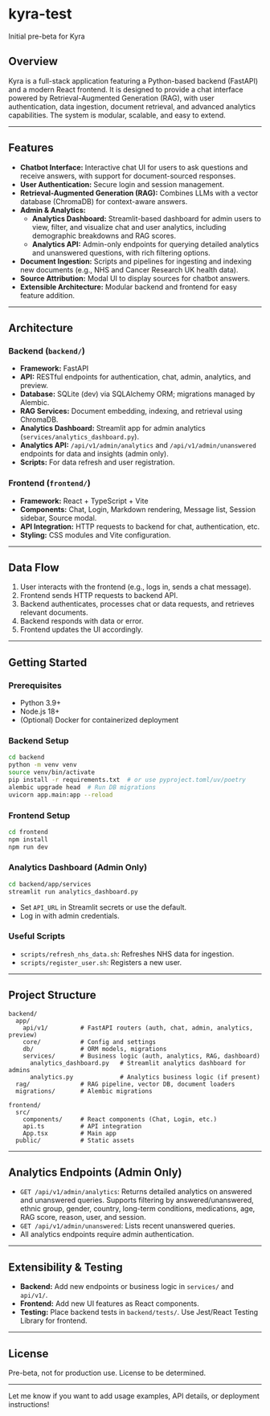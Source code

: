 # kyra-test

Initial pre-beta for Kyra

## Overview

Kyra is a full-stack application featuring a Python-based backend (FastAPI) and a modern React frontend. It is designed to provide a chat interface powered by Retrieval-Augmented Generation (RAG), with user authentication, data ingestion, document retrieval, and advanced analytics capabilities. The system is modular, scalable, and easy to extend.

---

## Features

- **Chatbot Interface:** Interactive chat UI for users to ask questions and receive answers, with support for document-sourced responses.
- **User Authentication:** Secure login and session management.
- **Retrieval-Augmented Generation (RAG):** Combines LLMs with a vector database (ChromaDB) for context-aware answers.
- **Admin & Analytics:**
  - **Analytics Dashboard:** Streamlit-based dashboard for admin users to view, filter, and visualize chat and user analytics, including demographic breakdowns and RAG scores.
  - **Analytics API:** Admin-only endpoints for querying detailed analytics and unanswered questions, with rich filtering options.
- **Document Ingestion:** Scripts and pipelines for ingesting and indexing new documents (e.g., NHS and Cancer Research UK health data).
- **Source Attribution:** Modal UI to display sources for chatbot answers.
- **Extensible Architecture:** Modular backend and frontend for easy feature addition.

---

## Architecture

### Backend (`backend/`)

- **Framework:** FastAPI
- **API:** RESTful endpoints for authentication, chat, admin, analytics, and preview.
- **Database:** SQLite (dev) via SQLAlchemy ORM; migrations managed by Alembic.
- **RAG Services:** Document embedding, indexing, and retrieval using ChromaDB.
- **Analytics Dashboard:** Streamlit app for admin analytics (`services/analytics_dashboard.py`).
- **Analytics API:** `/api/v1/admin/analytics` and `/api/v1/admin/unanswered` endpoints for data and insights (admin only).
- **Scripts:** For data refresh and user registration.

### Frontend (`frontend/`)

- **Framework:** React + TypeScript + Vite
- **Components:** Chat, Login, Markdown rendering, Message list, Session sidebar, Source modal.
- **API Integration:** HTTP requests to backend for chat, authentication, etc.
- **Styling:** CSS modules and Vite configuration.

---

## Data Flow

1. User interacts with the frontend (e.g., logs in, sends a chat message).
2. Frontend sends HTTP requests to backend API.
3. Backend authenticates, processes chat or data requests, and retrieves relevant documents.
4. Backend responds with data or error.
5. Frontend updates the UI accordingly.

---

## Getting Started

### Prerequisites

- Python 3.9+
- Node.js 18+
- (Optional) Docker for containerized deployment

### Backend Setup

```bash
cd backend
python -m venv venv
source venv/bin/activate
pip install -r requirements.txt  # or use pyproject.toml/uv/poetry
alembic upgrade head  # Run DB migrations
uvicorn app.main:app --reload
```

### Frontend Setup

```bash
cd frontend
npm install
npm run dev
```

### Analytics Dashboard (Admin Only)

```bash
cd backend/app/services
streamlit run analytics_dashboard.py
```
- Set `API_URL` in Streamlit secrets or use the default.
- Log in with admin credentials.

### Useful Scripts

- `scripts/refresh_nhs_data.sh`: Refreshes NHS data for ingestion.
- `scripts/register_user.sh`: Registers a new user.

---

## Project Structure

```
backend/
  app/
    api/v1/         # FastAPI routers (auth, chat, admin, analytics, preview)
    core/           # Config and settings
    db/             # ORM models, migrations
    services/       # Business logic (auth, analytics, RAG, dashboard)
      analytics_dashboard.py   # Streamlit analytics dashboard for admins
      analytics.py             # Analytics business logic (if present)
  rag/              # RAG pipeline, vector DB, document loaders
  migrations/       # Alembic migrations

frontend/
  src/
    components/     # React components (Chat, Login, etc.)
    api.ts          # API integration
    App.tsx         # Main app
  public/           # Static assets
```

---

## Analytics Endpoints (Admin Only)

- `GET /api/v1/admin/analytics`: Returns detailed analytics on answered and unanswered queries. Supports filtering by answered/unanswered, ethnic group, gender, country, long-term conditions, medications, age, RAG score, reason, user, and session.
- `GET /api/v1/admin/unanswered`: Lists recent unanswered queries.
- All analytics endpoints require admin authentication.

---

## Extensibility & Testing

- **Backend:** Add new endpoints or business logic in `services/` and `api/v1/`.
- **Frontend:** Add new UI features as React components.
- **Testing:** Place backend tests in `backend/tests/`. Use Jest/React Testing Library for frontend.

---

## License

Pre-beta, not for production use. License to be determined.

---

Let me know if you want to add usage examples, API details, or deployment instructions!

